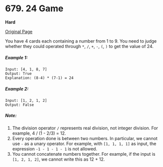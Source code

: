 # 679. 24 Game

**Hard**

[Original Page](https://leetcode.com/problems/24-game/)

You have 4 cards each containing a number from 1 to 9. You need to judge whether they could operated through `*`, `/`, `+`, `-`, `(`, `)` to get the value of 24.

##### Example 1:
```
Input: [4, 1, 8, 7]
Output: True
Explanation: (8-4) * (7-1) = 24
```

##### Example 2: 
```
Input: [1, 2, 1, 2]
Output: False
```

##### Note:
1. The division operator `/` represents real division, not integer division. For example, 4 / (1 - 2/3) = 12.
2. Every operation done is between two numbers. In particular, we cannot use `-` as a unary operator. For example, with `[1, 1, 1, 1]` as input, the expression `-1 - 1 - 1 - 1` is not allowed.
3. You cannot concatenate numbers together. For example, if the input is `[1, 2, 1, 2]`, we cannot write this as 12 + 12.
